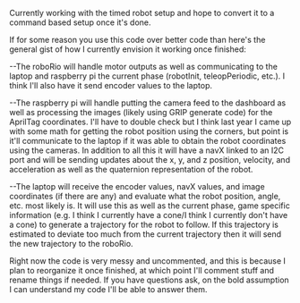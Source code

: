 Currently working with the timed robot setup and hope to convert it to a command based setup once it's done.

If for some reason you use this code over better code than here's the general gist of how I currently envision it working once finished:
  
  --The roboRio will handle motor outputs as well as communicating to the laptop and raspberry pi the current phase (robotInit, teleopPeriodic, etc.). I think I'll also have it send encoder values to the laptop.
  
  --The raspberry pi will handle putting the camera feed to the dashboard as well as processing the images (likely using GRIP generate code) for the AprilTag coordinates. I'll have to double check but I think last year I came up with some math for getting the robot position using the corners, but point is it'll communicate to the laptop if it was able to obtain the robot coordinates using the cameras. In addition to all this it will have a navX linked to an I2C port and will be sending updates about the x, y, and z position, velocity, and acceleration as well as the quaternion representation of the robot.
  
  --The laptop will receive the encoder values, navX values, and image coordinates (if there are any) and evaluate what the robot position, angle, etc. most likely is. It will use this as well as the current phase, game specific information (e.g. I think I currently have a cone/I think I currently don't have a cone) to generate a trajectory for the robot to follow. If this trajectory is estimated to deviate too much from the current trajectory then it will send the new trajectory to the roboRio.

Right now the code is very messy and uncommented, and this is because I plan to reorganize it once finished, at which point I'll comment stuff and rename things if needed.
If you have questions ask, on the bold assumption I can understand my code I'll be able to answer them.
